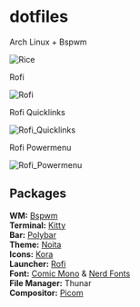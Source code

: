 # dotfiles
Arch Linux + Bspwm

![Rice](https://user-images.githubusercontent.com/79656705/179429596-a1d85106-7b03-46b8-b4b4-3ab4bc18308a.png)


Rofi

![Rofi](https://user-images.githubusercontent.com/79656705/179436238-ab1ea4e3-2470-4be3-b2a9-4118f301e099.png)


Rofi Quicklinks

![Rofi_Quicklinks](https://user-images.githubusercontent.com/79656705/179429705-8517a2a1-608b-4d43-b8f8-f9a01397d6b9.png)


Rofi Powermenu

![Rofi_Powermenu](https://user-images.githubusercontent.com/79656705/179429722-0ad359cd-a681-48af-b1bf-d9f99e26eb21.png)

## Packages

**WM:** [Bspwm](https://github.com/baskerville/bspwm)  
**Terminal:** [Kitty](https://github.com/kovidgoyal/kitty)  
**Bar:** [Polybar](https://github.com/polybar/polybar)  
**Theme:** [Noita](https://github.com/addy-dclxvi/gtk-theme-collections)  
**Icons:** [Kora](https://www.gnome-look.org/p/1256209/)  
**Launcher:** [Rofi](https://github.com/davatorium/rofi)   
**Font:** [Comic Mono](https://github.com/dtinth/comic-mono-font) & [Nerd Fonts](https://github.com/ryanoasis/nerd-fonts)  
**File Manager:** Thunar  
**Compositor:** [Picom](https://github.com/ibhagwan/picom)  














